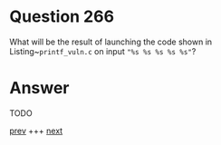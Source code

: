 
# Question 266



 
 What will be the result of launching the code shown in
            Listing~`printf_vuln.c` on input 
            `"%s %s %s %s %s"`?
        

# Answer



TODO


[prev](265.md) +++ [next](267.md)
